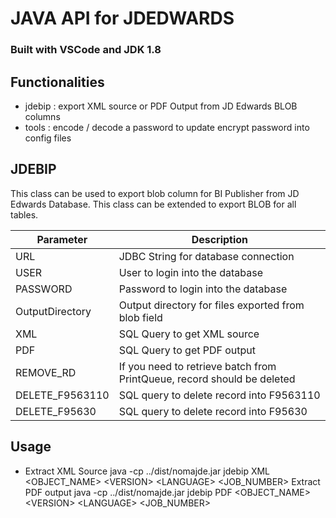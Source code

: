 # JAVA API for JDEDWARDS
### Built with VSCode and JDK 1.8

## Functionalities
- jdebip : export XML source or PDF Output from JD Edwards BLOB columns
- tools : encode / decode a password to update encrypt password into config files

## JDEBIP
This class can be used to export blob column for BI Publisher from JD Edwards Database. This class can be extended to export BLOB for all tables.

| Parameter     | Description                       |
| ---           | ---                               |
| URL   |   JDBC String for database connection |
| USER  | User to login into the database |
| PASSWORD | Password to login into the database |
| OutputDirectory | Output directory for files exported from blob field |
| XML   | SQL Query to get XML source |
| PDF   | SQL Query to get PDF output |
| REMOVE_RD | If you need to retrieve batch from PrintQueue, record should be deleted |
| DELETE_F9563110 | SQL query to delete record into F9563110 |
| DELETE_F95630 | SQL query to delete record into F95630 |

## Usage
- Extract XML Source
java -cp ../dist/nomajde.jar jdebip XML \<OBJECT_NAME> \<VERSION> \<LANGUAGE> \<JOB_NUMBER>
 Extract PDF output
java -cp ../dist/nomajde.jar jdebip PDF \<OBJECT_NAME> \<VERSION> \<LANGUAGE> \<JOB_NUMBER>
